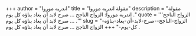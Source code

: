 +++
author = "اندريه موروا"
title = "مقولة اندريه موروا"
description = "مقولة اندريه موروا: الزواج الناجح ... صرح لابد أن يعاد بناؤه كل يوم ."
quote = '''الزواج الناجح ... صرح لابد أن يعاد بناؤه كل يوم .''' 
slug = "الزواج-الناجح--صرح-لابد-أن-يعاد-بناؤه-كل-يوم-"
+++
الزواج الناجح ... صرح لابد أن يعاد بناؤه كل يوم .
